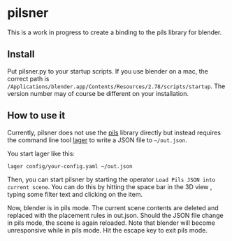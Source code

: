 # pilsner
This is a work in progress to create a binding to the pils library for blender.

## Install
Put pilsner.py to your startup scripts. If you use blender on a mac, the correct
path is `/Applications/blender.app/Contents/Resources/2.78/scripts/startup`. The
version number may of course be different on your installation.

## How to use it
Currently, pilsner does not use the [pils](https://github.com/krachzack/pils)
library directly but instead requires the command line tool [lager](https://github.com/krachzack/lager) to write a JSON file to `~/out.json`.

You start lager like this:

    lager config/your-config.yaml ~/out.json

Then, you can start pilsner by starting the operator `Load Pils JSON into current
 scene`. You can do this by hitting the space bar in the 3D view , typing some
filter text and clicking on the item.

Now, blender is in pils mode. The current scene contents are deleted and replaced
with the placement rules in out.json. Should the JSON file change in pils mode,
the scene is again reloaded. Note that blender will become unresponsive while
in pils mode. Hit the escape key to exit pils mode.
